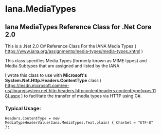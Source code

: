 # Iana.MediaTypes 
## Iana MediaTypes Reference Class for .Net Core 2.0
This is a .Net 2.0 C# Reference Class For the IANA Media Types 
( https://www.iana.org/assignments/media-types/media-types.xhtml )

This class specifies Media Types (formerly known as MIME types) and Media
Subtypes that are assigned and listed by the IANA.

I wrote this class to use with **Microsoft's System.Net.Http.Headers.ContentType** class 
( https://msdn.microsoft.com/en-us/library/system.net.http.headers.httpcontentheaders.contenttype(v=vs.118).aspx ) 
to facilitate the transfer of media types via HTTP using C#.


### Typical Usage: 
```
Headers.ContentType = new MediaTypeHeaderValue(Iana.MediaTypes.Text.plain) { CharSet = "UTF-8" };
```
